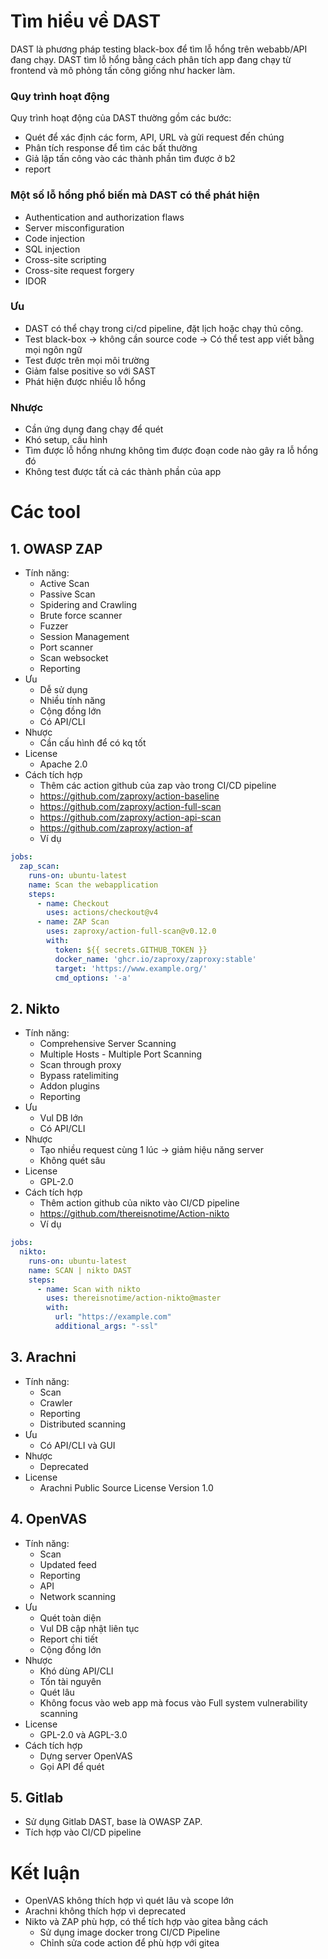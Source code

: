 # Tìm hiểu về DAST
DAST là phương pháp testing black-box để tìm lỗ hổng trên webabb/API đang chạy.
DAST tìm lỗ hổng bằng cách  phân tích app đang chạy từ frontend và mô phỏng tấn công giống như hacker làm.
### Quy trình hoạt động
Quy trình hoạt động của DAST thường gồm các bước:
- Quét để xác định các form, API, URL và gửi request đến chúng
- Phân tích response để tìm các bất thường 
- Giả lập tấn công vào các thành phần tìm được ở b2
- report
### Một số lỗ hổng phổ biến mà DAST có thể phát hiện
- Authentication and authorization flaws 
- Server misconfiguration
- Code injection
- SQL injection
- Cross-site scripting
- Cross-site request forgery
- IDOR
### Ưu
- DAST có thể chạy trong ci/cd pipeline, đặt lịch hoặc chạy thủ công.
- Test black-box -> không cần source code -> Có thể test app viết bằng mọi ngôn ngữ 
- Test được trên mọi môi trường
- Giảm false positive so với SAST
- Phát hiện được nhiều lỗ hổng
### Nhược
- Cần ứng dụng đang chạy để quét
- Khó setup, cấu hình 
- Tìm được lỗ hổng nhưng không tìm được đoạn code nào gây ra lỗ hổng đó
- Không test được tất cả các thành phần của app
# Các tool
## 1.  OWASP ZAP
- Tính năng:
  - Active Scan
  - Passive Scan
  - Spidering and Crawling
  - Brute force scanner
  - Fuzzer
  - Session Management
  - Port scanner
  - Scan websocket
  - Reporting
- Ưu
  - Dễ sử dụng
  - Nhiều tính năng
  - Cộng đồng lớn
  - Có API/CLI
- Nhược
  - Cần cấu hình để có kq tốt
- License
  - Apache 2.0
- Cách tích hợp
  - Thêm các action github của zap vào trong CI/CD pipeline
  - https://github.com/zaproxy/action-baseline
  - https://github.com/zaproxy/action-full-scan
  - https://github.com/zaproxy/action-api-scan
  - https://github.com/zaproxy/action-af
  - Ví dụ
```yml
jobs:
  zap_scan:
    runs-on: ubuntu-latest
    name: Scan the webapplication
    steps:
      - name: Checkout
        uses: actions/checkout@v4
      - name: ZAP Scan
        uses: zaproxy/action-full-scan@v0.12.0
        with:
          token: ${{ secrets.GITHUB_TOKEN }}
          docker_name: 'ghcr.io/zaproxy/zaproxy:stable'
          target: 'https://www.example.org/'
          cmd_options: '-a'
```
## 2. Nikto
- Tính năng:
  - Comprehensive Server Scanning
  - Multiple Hosts - Multiple Port Scanning
  - Scan through proxy
  - Bypass ratelimiting
  - Addon plugins
  - Reporting
- Ưu
  - Vul DB lớn
  - Có API/CLI
- Nhược
  - Tạo nhiều request cùng 1 lúc -> giảm hiệu năng server
  - Không quét sâu
- License
  - GPL-2.0 
- Cách tích hợp
  - Thêm action github của nikto vào CI/CD pipeline
  - https://github.com/thereisnotime/Action-nikto
  - Ví dụ
```yml
jobs:
  nikto:
    runs-on: ubuntu-latest
    name: SCAN | nikto DAST
    steps:
      - name: Scan with nikto
        uses: thereisnotime/action-nikto@master
        with:
          url: "https://example.com"
          additional_args: "-ssl"
```
## 3. Arachni
- Tính năng:
  - Scan
  - Crawler
  - Reporting
  - Distributed scanning
- Ưu
  - Có API/CLI và GUI
- Nhược
  - Deprecated
- License
  - Arachni Public Source License Version 1.0
## 4. OpenVAS
- Tính năng:
  - Scan
  - Updated feed
  - Reporting
  - API
  - Network scanning
- Ưu
  - Quét toàn diện
  - Vul DB cập nhật liên tục
  - Report chi tiết
  - Cộng đồng lớn
- Nhược
  - Khó dùng API/CLI
  - Tốn tài nguyên
  - Quét lâu
  - Không focus vào web app mà focus vào Full system vulnerability scanning
- License
  - GPL-2.0 và AGPL-3.0
- Cách tích hợp
  - Dựng server OpenVAS
  - Gọi API để quét

## 5. Gitlab
- Sử dụng Gitlab DAST, base là OWASP ZAP.
- Tích hợp vào CI/CD pipeline
# Kết luận
- OpenVAS không thích hợp vì quét lâu và scope lớn
- Arachni không thích hợp vì deprecated
- Nikto và ZAP phù hợp, có thể tích hợp vào gitea bằng cách
  - Sử dụng image docker trong CI/CD Pipeline
  - Chỉnh sửa code action để phù hợp với gitea
